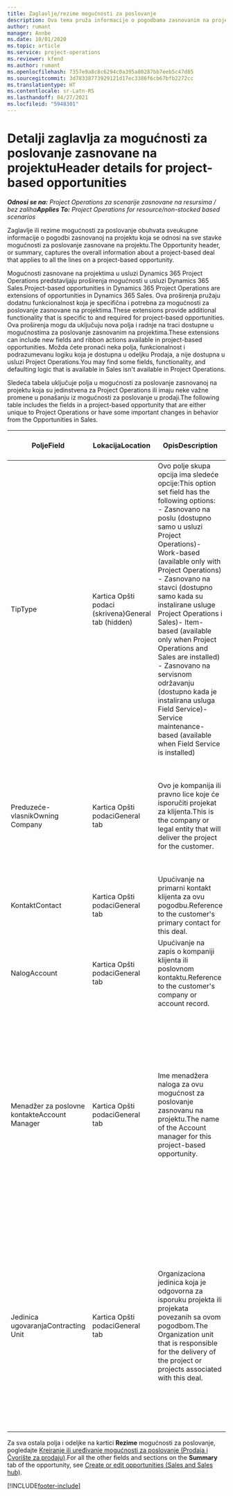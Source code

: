 ```yaml
---
title: Zaglavlje/rezime mogućnosti za poslovanje
description: Ova tema pruža informacije o pogodbama zasnovanim na projektu i stavkama mogućnosti za poslovanje zasnovanim na projektu.
author: rumant
manager: Annbe
ms.date: 10/01/2020
ms.topic: article
ms.service: project-operations
ms.reviewer: kfend
ms.author: rumant
ms.openlocfilehash: 7357e9a8c8c6294c0a395a80287bb7eeb5c47d85
ms.sourcegitcommit: 3d78338773929121d17ec3386f6cb67bfb2272cc
ms.translationtype: HT
ms.contentlocale: sr-Latn-RS
ms.lasthandoff: 04/27/2021
ms.locfileid: "5948301"
---
```

# <a name="header-details-for-project-based-opportunities"></a><span data-ttu-id="e49fe-103">Detalji zaglavlja za mogućnosti za poslovanje zasnovane na projektu</span><span class="sxs-lookup"><span data-stu-id="e49fe-103">Header details for project-based opportunities</span></span>

<span data-ttu-id="e49fe-104">_**Odnosi se na:** Project Operations za scenarije zasnovane na resursima / bez zaliha_</span><span class="sxs-lookup"><span data-stu-id="e49fe-104">_**Applies To:** Project Operations for resource/non-stocked based scenarios_</span></span>


<span data-ttu-id="e49fe-105">Zaglavlje ili rezime mogućnosti za poslovanje obuhvata sveukupne informacije o pogodbi zasnovanoj na projektu koja se odnosi na sve stavke mogućnosti za poslovanje zasnovane na projektu.</span><span class="sxs-lookup"><span data-stu-id="e49fe-105">The Opportunity header, or summary, captures the overall information about a project-based deal that applies to all the lines on a project-based opportunity.</span></span>

<span data-ttu-id="e49fe-106">Mogućnosti zasnovane na projektima u usluzi Dynamics 365 Project Operations predstavljaju proširenja mogućnosti u usluzi Dynamics 365 Sales.</span><span class="sxs-lookup"><span data-stu-id="e49fe-106">Project-based opportunities in Dynamics 365 Project Operations are extensions of opportunities in Dynamics 365 Sales.</span></span> <span data-ttu-id="e49fe-107">Ova proširenja pružaju dodatnu funkcionalnost koja je specifična i potrebna za mogućnosti za poslovanje zasnovane na projektima.</span><span class="sxs-lookup"><span data-stu-id="e49fe-107">These extensions provide additional functionality that is specific to and required for project-based opportunities.</span></span> <span data-ttu-id="e49fe-108">Ova proširenja mogu da uključuju nova polja i radnje na traci dostupne u mogućnostima za poslovanje zasnovanim na projektima.</span><span class="sxs-lookup"><span data-stu-id="e49fe-108">These extensions can include new fields and ribbon actions available in project-based opportunities.</span></span> <span data-ttu-id="e49fe-109">Možda ćete pronaći neka polja, funkcionalnost i podrazumevanu logiku koja je dostupna u odeljku Prodaja, a nije dostupna u usluzi Project Operations.</span><span class="sxs-lookup"><span data-stu-id="e49fe-109">You may find some fields, functionality, and defaulting logic that is available in Sales isn't available in Project Operations.</span></span>

<span data-ttu-id="e49fe-110">Sledeća tabela uključuje polja u mogućnosti za poslovanje zasnovanoj na projektu koja su jedinstvena za Project Operations ili imaju neke važne promene u ponašanju iz mogućnosti za poslovanje u prodaji.</span><span class="sxs-lookup"><span data-stu-id="e49fe-110">The following table includes the fields in a project-based opportunity that are either unique to Project Operations or have some important changes in behavior from the Opportunities in Sales.</span></span>

| <span data-ttu-id="e49fe-111">**Polje**</span><span class="sxs-lookup"><span data-stu-id="e49fe-111">**Field**</span></span> | <span data-ttu-id="e49fe-112">**Lokacija**</span><span class="sxs-lookup"><span data-stu-id="e49fe-112">**Location**</span></span> | <span data-ttu-id="e49fe-113">**Opis**</span><span class="sxs-lookup"><span data-stu-id="e49fe-113">**Description**</span></span> | <span data-ttu-id="e49fe-114">**Posledični uticaj**</span><span class="sxs-lookup"><span data-stu-id="e49fe-114">**Downstream impact**</span></span> |
| --- | --- | --- | --- |
| <span data-ttu-id="e49fe-115">Tip</span><span class="sxs-lookup"><span data-stu-id="e49fe-115">Type</span></span> | <span data-ttu-id="e49fe-116">Kartica Opšti podaci (skrivena)</span><span class="sxs-lookup"><span data-stu-id="e49fe-116">General tab (hidden)</span></span> | <span data-ttu-id="e49fe-117">Ovo polje skupa opcija ima sledeće opcije:</span><span class="sxs-lookup"><span data-stu-id="e49fe-117">This option set field has the following options:</span></span></br><span data-ttu-id="e49fe-118">- Zasnovano na poslu (dostupno samo u usluzi Project Operations)</span><span class="sxs-lookup"><span data-stu-id="e49fe-118">- Work-based (available only with Project Operations)</span></span></br><span data-ttu-id="e49fe-119">- Zasnovano na stavci (dostupno samo kada su instalirane usluge Project Operations i Sales)</span><span class="sxs-lookup"><span data-stu-id="e49fe-119">- Item-based (available only when Project Operations and Sales are installed)</span></span></br><span data-ttu-id="e49fe-120">- Zasnovano na servisnom održavanju (dostupno kada je instalirana usluga Field Service)</span><span class="sxs-lookup"><span data-stu-id="e49fe-120">- Service maintenance-based (available when Field Service is installed)</span></span> | <span data-ttu-id="e49fe-121">Kada koristite Project Operations, ova vrednost polja se automatski postavlja na opciju **Zasnovano na poslu**, koja klasifikuje mogućnost za poslovanje kao zasnovanu na projektu.</span><span class="sxs-lookup"><span data-stu-id="e49fe-121">When you use Project Operations, this field value is automatically set to **Work-based** which classifies the Opportunity as project-based.</span></span> <span data-ttu-id="e49fe-122">Mogućnost za poslovanje treba da se zasniva na projektu kako bi se omogućila sva proširenja i funkcije specifične za projekat u procesu prodaje za ovu pogodbu.</span><span class="sxs-lookup"><span data-stu-id="e49fe-122">An Opportunity should be project-based to enable all project-specific extensions and functionality in the downstream sales process for this deal.</span></span> |
| <span data-ttu-id="e49fe-123">Preduzeće-vlasnik</span><span class="sxs-lookup"><span data-stu-id="e49fe-123">Owning Company</span></span> | <span data-ttu-id="e49fe-124">Kartica Opšti podaci</span><span class="sxs-lookup"><span data-stu-id="e49fe-124">General tab</span></span> | <span data-ttu-id="e49fe-125">Ovo je kompanija ili pravno lice koje će isporučiti projekat za klijenta.</span><span class="sxs-lookup"><span data-stu-id="e49fe-125">This is the company or legal entity that will deliver the project for the customer.</span></span> | <span data-ttu-id="e49fe-126">Informacije o ovom polju će se kopirati u odgovarajuće polje na ponudi za projekat koja je kreirana iz ove mogućnosti za poslovanje.</span><span class="sxs-lookup"><span data-stu-id="e49fe-126">This field information will be copied to the corresponding field on the Project quote that is created from this Opportunity.</span></span> |
| <span data-ttu-id="e49fe-127">Kontakt</span><span class="sxs-lookup"><span data-stu-id="e49fe-127">Contact</span></span> | <span data-ttu-id="e49fe-128">Kartica Opšti podaci</span><span class="sxs-lookup"><span data-stu-id="e49fe-128">General tab</span></span> | <span data-ttu-id="e49fe-129">Upućivanje na primarni kontakt klijenta za ovu pogodbu.</span><span class="sxs-lookup"><span data-stu-id="e49fe-129">Reference to the customer's primary contact for this deal.</span></span> | |
| <span data-ttu-id="e49fe-130">Nalog</span><span class="sxs-lookup"><span data-stu-id="e49fe-130">Account</span></span> | <span data-ttu-id="e49fe-131">Kartica Opšti podaci</span><span class="sxs-lookup"><span data-stu-id="e49fe-131">General tab</span></span> | <span data-ttu-id="e49fe-132">Upućivanje na zapis o kompaniji klijenta ili poslovnom kontaktu.</span><span class="sxs-lookup"><span data-stu-id="e49fe-132">Reference to the customer's company or account record.</span></span> | |
| <span data-ttu-id="e49fe-133">Menadžer za poslovne kontakte</span><span class="sxs-lookup"><span data-stu-id="e49fe-133">Account Manager</span></span> | <span data-ttu-id="e49fe-134">Kartica Opšti podaci</span><span class="sxs-lookup"><span data-stu-id="e49fe-134">General tab</span></span> | <span data-ttu-id="e49fe-135">Ime menadžera naloga za ovu mogućnost za poslovanje zasnovanu na projektu.</span><span class="sxs-lookup"><span data-stu-id="e49fe-135">The name of the Account manager for this project-based opportunity.</span></span> | <span data-ttu-id="e49fe-136">Menadžer poslovnog kontakta je odgovoran za upravljanje odnosom sa klijentom kroz završetak ovog projekta.</span><span class="sxs-lookup"><span data-stu-id="e49fe-136">The Account manager is responsible for managing the relationship with the customer through the completion of this project.</span></span> <span data-ttu-id="e49fe-137">Na osnovu zapisa resursa koji može da se rezerviše povezanog sa menadžerom naloga, ugovorna jedinica je podrazumevana.</span><span class="sxs-lookup"><span data-stu-id="e49fe-137">Based on the bookable resource record tied to the Account manager, the contracting unit is defaulted.</span></span> |
| <span data-ttu-id="e49fe-138">Jedinica ugovaranja</span><span class="sxs-lookup"><span data-stu-id="e49fe-138">Contracting Unit</span></span> | <span data-ttu-id="e49fe-139">Kartica Opšti podaci</span><span class="sxs-lookup"><span data-stu-id="e49fe-139">General tab</span></span> | <span data-ttu-id="e49fe-140">Organizaciona jedinica koja je odgovorna za isporuku projekta ili projekata povezanih sa ovom pogodbom.</span><span class="sxs-lookup"><span data-stu-id="e49fe-140">The Organization unit that is responsible for the delivery of the project or projects associated with this deal.</span></span> | <span data-ttu-id="e49fe-141">Ugovorna jedinica je odeljenje preduzeća koje će završiti projekte nakon zaključenja pogodbe.</span><span class="sxs-lookup"><span data-stu-id="e49fe-141">The contracting unit is the division of the company that will complete the project(s) after the deal is closed.</span></span> <span data-ttu-id="e49fe-142">Svaka ugovorna jedinica ima valutu i ona se koristi za izveštavanje o procenjenim i stvarnim troškovima nastalim tokom projekta.</span><span class="sxs-lookup"><span data-stu-id="e49fe-142">Every contracting unit has a currency, and this currency is used to report estimated and actual costs incurred during the project.</span></span> |

<span data-ttu-id="e49fe-143">Za sva ostala polja i odeljke na kartici **Rezime** mogućnosti za poslovanje, pogledajte [Kreiranje ili uređivanje mogućnosti za poslovanje (Prodaja i Čvorište za prodaju)](/dynamics365/sales-enterprise/create-edit-opportunity-sales).</span><span class="sxs-lookup"><span data-stu-id="e49fe-143">For all the other fields and sections on the **Summary** tab of the opportunity, see [Create or edit opportunities (Sales and Sales hub)](/dynamics365/sales-enterprise/create-edit-opportunity-sales).</span></span>


[!INCLUDE[footer-include](../includes/footer-banner.md)]
